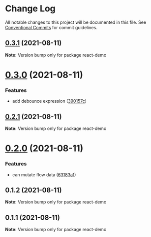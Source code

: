 # Change Log

All notable changes to this project will be documented in this file.
See [Conventional Commits](https://conventionalcommits.org) for commit guidelines.

## [0.3.1](https://github.com/linq2js/flovv/compare/react-demo@0.3.0...react-demo@0.3.1) (2021-08-11)

**Note:** Version bump only for package react-demo





# [0.3.0](https://github.com/linq2js/flovv/compare/react-demo@0.2.1...react-demo@0.3.0) (2021-08-11)


### Features

* add debounce expression ([390157c](https://github.com/linq2js/flovv/commit/390157c4b5f0420bdd319be5cb8dfbe6a1f1bea3))





## [0.2.1](https://github.com/linq2js/flovv/compare/react-demo@0.2.0...react-demo@0.2.1) (2021-08-11)

**Note:** Version bump only for package react-demo





# [0.2.0](https://github.com/linq2js/flovv/compare/react-demo@0.1.2...react-demo@0.2.0) (2021-08-11)


### Features

* can mutate flow data ([63183a1](https://github.com/linq2js/flovv/commit/63183a1b8ab36c842c54283bd749a58df79c7ed0))





## 0.1.2 (2021-08-11)

**Note:** Version bump only for package react-demo





## 0.1.1 (2021-08-11)

**Note:** Version bump only for package react-demo

